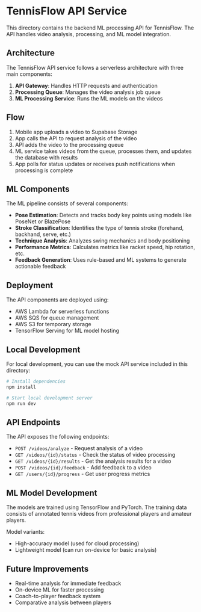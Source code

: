 # TennisFlow API Service

This directory contains the backend ML processing API for TennisFlow. The API handles video analysis, processing, and ML model integration.

## Architecture

The TennisFlow API service follows a serverless architecture with three main components:

1. **API Gateway**: Handles HTTP requests and authentication
2. **Processing Queue**: Manages the video analysis job queue
3. **ML Processing Service**: Runs the ML models on the videos

## Flow

1. Mobile app uploads a video to Supabase Storage
2. App calls the API to request analysis of the video
3. API adds the video to the processing queue
4. ML service takes videos from the queue, processes them, and updates the database with results
5. App polls for status updates or receives push notifications when processing is complete

## ML Components

The ML pipeline consists of several components:

- **Pose Estimation**: Detects and tracks body key points using models like PoseNet or BlazePose
- **Stroke Classification**: Identifies the type of tennis stroke (forehand, backhand, serve, etc.)
- **Technique Analysis**: Analyzes swing mechanics and body positioning
- **Performance Metrics**: Calculates metrics like racket speed, hip rotation, etc.
- **Feedback Generation**: Uses rule-based and ML systems to generate actionable feedback

## Deployment

The API components are deployed using:

- AWS Lambda for serverless functions
- AWS SQS for queue management
- AWS S3 for temporary storage
- TensorFlow Serving for ML model hosting

## Local Development

For local development, you can use the mock API service included in this directory:

```bash
# Install dependencies
npm install

# Start local development server
npm run dev
```

## API Endpoints

The API exposes the following endpoints:

- `POST /videos/analyze` - Request analysis of a video
- `GET /videos/{id}/status` - Check the status of video processing
- `GET /videos/{id}/results` - Get the analysis results for a video
- `POST /videos/{id}/feedback` - Add feedback to a video
- `GET /users/{id}/progress` - Get user progress metrics

## ML Model Development

The models are trained using TensorFlow and PyTorch. The training data consists of annotated tennis videos from professional players and amateur players.

Model variants:
- High-accuracy model (used for cloud processing)
- Lightweight model (can run on-device for basic analysis)

## Future Improvements

- Real-time analysis for immediate feedback
- On-device ML for faster processing
- Coach-to-player feedback system
- Comparative analysis between players